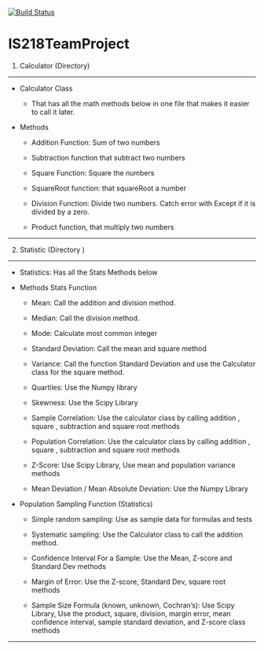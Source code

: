 [![Build Status](https://travis-ci.org/nourahedhli/IS218TeamProject.svg?branch=master)](https://travis-ci.org/nourahedhli/IS218TeamProject)

# IS218TeamProject

1. Calculator (Directory)
***
* Calculator Class
   * That has all the math methods below in one file that makes it easier to call it later. 

* Methods 
  * Addition Function: Sum of two numbers   
  * Subtraction function that subtract two numbers 
   
  * Square Function: Square the numbers 
 
  * SquareRoot function: that squareRoot a number
    
  * Division Function: Divide two numbers. Catch error with Except if it is divided by a zero. 
  
  * Product function, that multiply two numbers 
***

2. Statistic (Directory )
***
* Statistics: Has all the Stats Methods below 
  
* Methods Stats Function
  * Mean: Call the addition and division method.
  
   * Median: Call the division method.
   
  * Mode: Calculate most common integer
  
  * Standard Deviation: Call the mean  and square method
  
  * Variance: Call the function Standard Deviation and use the Calculator class for the square method.
  
  * Quartiles: Use the Numpy library
  
  * Skewness: Use the Scipy Library
  
  * Sample Correlation: Use the calculator class by calling addition , square , subtraction and square root methods 
  
  * Population Correlation: Use the calculator class by calling addition , square , subtraction and square root methods 
  
  * Z-Score: Use Scipy Library, Use mean and population variance methods
  
  * Mean Deviation / Mean Absolute Deviation: Use the Numpy Library
  
* Population Sampling Function (Statistics)
  * Simple random sampling: Use as sample data for formulas and tests 
  
  * Systematic sampling: Use the Calculator class to call the addition method.
  
  * Confidence Interval For a Sample: Use the Mean, Z-score and Standard Dev methods
  
  * Margin of Error: Use the Z-score, Standard Dev, square root methods
  
  * Sample Size Formula (known, unknown, Cochran’s): Use Scipy Library, Use the product, square, division, margin error, mean confidence interval, sample standard deviation, and Z-score class methods
***
